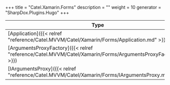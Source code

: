 

+++
title = "Catel.Xamarin.Forms" 
description = ""
weight = 10
generator = "SharpDox.Plugins.Hugo"
+++

Type|Description
---|---
[Application]({{&lt; relref "reference/Catel.MVVM/Catel/Xamarin/Forms/Application.md" &gt;}})| 
[ArgumentsProxyFactory]({{&lt; relref "reference/Catel.MVVM/Catel/Xamarin/Forms/ArgumentsProxyFactory.md" &gt;}})| 
[IArgumentsProxy]({{&lt; relref "reference/Catel.MVVM/Catel/Xamarin/Forms/IArgumentsProxy.md" &gt;}})| 

